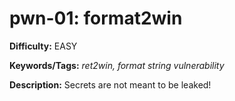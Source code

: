 # pwn-01: format2win

**Difficulty:** EASY

**Keywords/Tags:** *ret2win, format string vulnerability*

**Description:** Secrets are not meant to be leaked!
